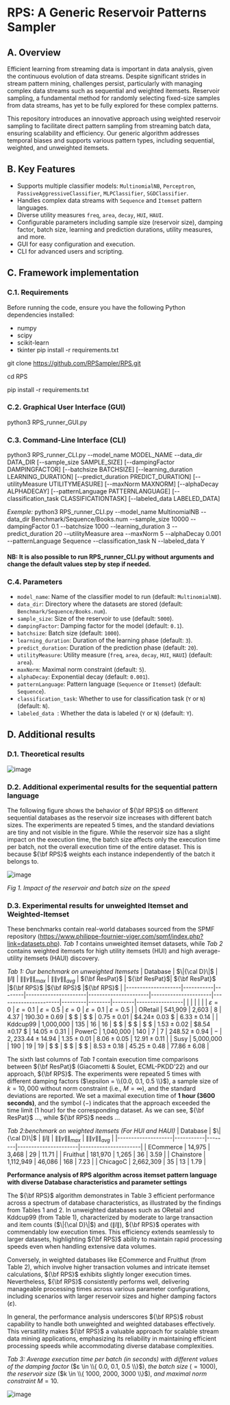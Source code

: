 # RPS: A Generic Reservoir Patterns Sampler

## A. Overview

Efficient learning from streaming data is important in data analysis, given the continuous evolution of data streams. Despite significant strides in stream pattern mining, challenges persist, particularly with managing complex data streams such as sequential and weighted itemsets. Reservoir sampling, a fundamental method for randomly selecting fixed-size samples from data streams, has yet to be fully explored for these complex patterns.

This repository introduces an innovative approach using weighted reservoir sampling to facilitate direct pattern sampling from streaming batch data, ensuring scalability and efficiency. Our generic algorithm addresses temporal biases and supports various pattern types, including sequential, weighted, and unweighted itemsets.

## B. Key Features

- Supports multiple classifier models: `MultinomialNB`, `Perceptron`, `PassiveAggressiveClassifier`, `MLPClassifier`, `SGDClassifier`.
- Handles complex data streams with `Sequence` and `Itemset` pattern languages.
- Diverse utility measures `freq`, `area`, `decay`, `HUI`, `HAUI`. 
- Configurable parameters including sample size (reservoir size), damping factor, batch size, learning and prediction durations, utility measures, and more.
- GUI for easy configuration and execution.
- CLI for advanced users and scripting.

## C. Framework implementation

### C.1. Requirements

Before running the code, ensure you have the following Python dependencies installed:
- numpy
- scipy
- scikit-learn
- tkinter
pip install -r requirements.txt

git clone https://github.com/RPSampler/RPS.git

cd RPS

pip install -r requirements.txt

### C.2. Graphical User Interface (GUI)
python3 RPS_runner_GUI.py
### C.3. Command-Line Interface (CLI)
python3 RPS_runner_CLI.py --model_name MODEL_NAME --data_dir DATA_DIR [--sample_size SAMPLE_SIZE] [--dampingFactor DAMPINGFACTOR] [--batchsize BATCHSIZE] [--learning_duration LEARNING_DURATION] [--predict_duration PREDICT_DURATION] [--utilityMeasure UTILITYMEASURE] [--maxNorm MAXNORM] [--alphaDecay ALPHADECAY] [--patternLanguage PATTERNLANGUAGE] [--classification_task CLASSIFICATIONTASK] [--labeled_data LABELED_DATA]

*Exemple:* python3 RPS_runner_CLI.py --model_name MultinomialNB --data_dir Benchmark/Sequence/Books.num --sample_size 10000 --dampingFactor 0.1 --batchsize 1000 --learning_duration 3 --predict_duration 20 --utilityMeasure area --maxNorm 5 --alphaDecay 0.001 --patternLanguage Sequence --classification_task N --labeled_data Y

#### NB: It is also possible to run RPS_runner_CLI.py without arguments and change the default values step by step if needed.

### C.4. Parameters

- `model_name`: Name of the classifier model to run (default: `MultinomialNB`).
- `data_dir`: Directory where the datasets are stored (default: `Benchmark/Sequence/Books.num`).
- `sample_size`: Size of the reservoir to use (default: `5000`).
- `dampingFactor`: Damping factor for the model (default: `0.1`).
- `batchsize`: Batch size (default: `1000`).
- `learning_duration`: Duration of the learning phase (default: `3`).
- `predict_duration`: Duration of the prediction phase (default: `20`).
- `utilityMeasure`: Utility measure (`freq`, `area`, `decay`, `HUI`, `HAUI`) (default: `area`).
- `maxNorm`: Maximal norm constraint (default: `5`).
- `alphaDecay`: Exponential decay (default: `0.001`).
- `patternLanguage`: Pattern language (`Sequence` or `Itemset`) (default: `Sequence`).
- `classification_task`: Whether to use for classification task (`Y` or `N`) (default: `N`).
- `labeled_data `: Whether the data is labeled (`Y` or `N`) (default: `Y`).

## D. Additional results

### D.1. Theoretical results

![image](https://github.com/RPSampler/RPS/assets/172807587/63330266-8bbf-4d30-843c-71445672efa6)

### D.2. Additional experimental results for the sequential pattern language
The following figure shows the behavior of ${\bf RPS}$ on different sequential databases as the reservoir size increases with different batch sizes. The experiments are repeated 5 times, and the standard deviations are tiny and not visible in the figure. While the reservoir size has a slight impact on the execution time, the batch size affects only the execution time per batch, not the overall execution time of the entire dataset. This is because ${\bf RPS}$ weights each instance independently of the batch it belongs to.
<figcaption>
  
![image](https://github.com/RPSampler/RPS/assets/172807587/035a237c-aa53-4beb-ab8f-03c7cb63ec32)

*Fig 1. Impact of the reservoir and batch size on the speed*
</figcaption> 


### D.3. Experimental results for unweighted Itemset and Weighted-Itemset
These benchmarks contain real-world databases sourced from the SPMF repository (https://www.philippe-fournier-viger.com/spmf/index.php?link=datasets.php). *Tab 1* contains unweighted itemset datasets, while *Tab 2* contains weighted itemsets for high utility itemsets (HUI) and high average-utility itemsets (HAUI) discovery.


<tabcaption> *Tab 1: Our benchmark on unweighted Itemsets*
| Database           | $\|{\cal D}\|$     | $\|I\|$   | $\|\|γ\|\|_{max}$ | $\|\|γ\|\|_{avg}$  | ${\bf ResPat}$ | ${\bf ResPat}$| ${\bf ResPat}$    |${\bf RPS}$    |${\bf RPS}$     |${\bf RPS}$     |
|--------------------|-----------|--------|----------------------|----------------------|----------------------|----------------------|---------|--------|--------|-----------------|
|                    |           |         |                        |                          | $ε=0$ | $ε=0.1$ | $ε=0.5$ | $ε=0$ | $ε=0.1$ | $ε=0.5$ |
| ORetail       | 541,909   | 2,603  | 8                    | 4.37                 |      $190.30±0.69$       |      $ $             |      $ $              |      $0.75 ± 0.01$   |      $4.24± 0.03 $   |   $6.33 ± 0.14$     |
| Kddcup99           | 1,000,000 | 135    | 16                   | 16                   |         $ $        |         $ $           |         $ $           |       $1.53± 0.02$     |      $8.54 ±0.17 $  |      $14.05 ± 0.31$  |
| PowerC             | 1,040,000 | 140    | 7                    | 7                    |  $248.52±0.94$     |       $-$             |         $2,233.44±14.94$           |        $1.35 ± 0.01$    |         $8.06 ± 0.05$    |   $12.91 ± 0.11$   |
| Susy               | 5,000,000 | 190    | 19                   | 19                   |          $ $         |        $ $            |          $ $          |         $8.53 ±0.18$    |    $45.25 ± 0.48$   |    $77.86 ± 6.08$  |
</tabcaption>

The sixth last columns of *Tab 1* contain execution time comparisons between ${\bf ResPat}$ (Giacometti \& Soulet, ECML-PKDD'22) and our approach, ${\bf RPS}$. The experiments were repeated 5 times with different damping factors ($\epsilon = \\{0.0, 0.1, 0.5 \\}$), a sample size of $k=10,000$ without norm constraint (i.e., $M=\infty$), and the standard deviations are reported. We set a maximal execution time of $\textbf{1 hour (3600 seconds)}$, and the symbol $(-)$ indicates that the approach exceeded the time limit (1 hour) for the corresponding dataset. As we can see, ${\bf ResPat}$ ..., while ${\bf RPS}$ needs ...


<tabcaption> *Tab 2:benchmark on weighted itemsets (For HUI and HAUI)*
| Database           | $\|{\cal D}\|$     | $\|I\|$   | $\|\|γ\|\|_{max}$ | $\|\|γ\|\|_{avg}$ |
|--------------------|-----------|--------|----------------------|----------------------|
| ECommerce          | 14,975    | 3,468  | 29                   | 11.71                |
| Fruithut         | 181,970   | 1,265  | 36                   | 3.59                 |
| Chainstore       | 1,112,949 | 46,086 | 168                  | 7.23                 |
| ChicagoC      | 2,662,309 | 35     | 13                   | 1.79                 |
</tabcaption>



**Performance analysis of RPS algorithm across itemset pattern language with diverse Database characteristics and parameter settings**

The ${\bf RPS}$ algorithm demonstrates in Table 3 efficient performance across a spectrum of database characteristics, as illustrated by the findings from Tables 1 and 2. In unweighted databases such as ORetail and Kddcup99 (from Table 1), characterized by moderate to large transaction and item counts ($\|{\cal D}\|$) and ($\|I\|$), ${\bf RPS}$ operates with commendably low execution times. This efficiency extends seamlessly to larger datasets, highlighting ${\bf RPS}$ ability to maintain rapid processing speeds even when handling extensive data volumes.

Conversely, in weighted databases like ECommerce and Fruithut (from Table 2), which involve higher transaction volumes and intricate itemset calculations, ${\bf RPS}$ exhibits slightly longer execution times. Nevertheless, ${\bf RPS}$ consistently performs well, delivering manageable processing times across various parameter configurations, including scenarios with larger reservoir sizes and higher damping factors ($ε$).

In general, the performance analysis underscores ${\bf RPS}$ robust capability to handle both unweighted and weighted databases effectively. This versatility makes ${\bf RPS}$ a valuable approach for scalable stream data mining applications, emphasizing its reliability in maintaining efficient processing speeds while accommodating diverse database complexities.

<tabcaption> *Tab 3: Average execution time per batch (in seconds) with different values of the damping factor* ($ε \in \\{ 0.0, 0.1, 0.5 \\}$), *the batch size* ($=1000$), *the reservoir size* ($k \in \\{ 1000, 2000, 3000 \\}$), *and maximal norm constraint* $M=10$.

![image](https://github.com/RPSampler/RPS/assets/172807587/f385a416-c8e0-44b2-802c-9f1eb5cf759a)


</tabcaption>



